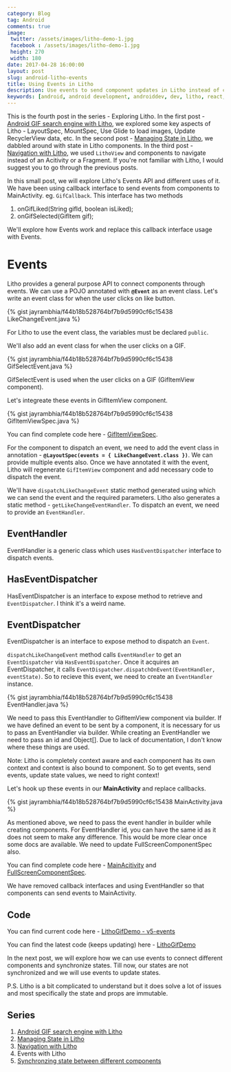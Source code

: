 ```yaml
---
category: Blog
tag: Android
comments: true
image:
 twitter: /assets/images/litho-demo-1.jpg
 facebook : /assets/images/litho-demo-1.jpg
 height: 270
 width: 180
date: 2017-04-28 16:00:00
layout: post
slug: android-litho-events
title: Using Events in Litho
description: Use events to send component updates in Litho instead of callbacks
keywords: [android, android development, androiddev, dev, litho, react, ui, gif, gifs, search, engine, facebook, open source, recyclerview with Litho, props in Litho, state in Litho, events with Litho, custom events in Litho]
---
```


This is the fourth post in the series - Exploring Litho. In the first post - [Android GIF search engine with Litho](/blog/android-litho-gifs), we explored some key aspects of Litho - LayoutSpec, MountSpec, Use Glide to load images, Update RecyclerView data, etc. In the second post - [Managing State in Litho](/blog/android-litho-state), we dabbled around with state in Litho components. In the third post - [Navigation with Litho](/blog/android-litho-navigation), we used `LithoView` and components to navigate instead of an Acitivity or a Fragment. If you're not familiar with Litho, I would suggest you to go through the previous posts.

In this small post, we will explore Litho's Events API and different uses of it. We have been using callback interface to send events from components to MainActivity. eg. `GifCallback`. This interface has two methods

 1. onGifLiked(String gifId, boolean isLiked);
 2. onGifSelected(GifItem gif);

We'll explore how Events work and replace this callback interface usage with Events.

# Events

Litho provides a general purpose API to connect components through events. We can use a POJO annotated with **`@Event`** as an event class. Let's write an event class for when the user clicks on like button.

{% gist jayrambhia/f44b18b528764bf7b9d5990cf6c15438 LikeChangeEvent.java %}

For Litho to use the event class, the variables must be declared `public`.

We'll also add an event class for when the user clicks on a GIF.

{% gist jayrambhia/f44b18b528764bf7b9d5990cf6c15438 GifSelectEvent.java %}

GifSelectEvent is used when the user clicks on a GIF (GifItemView component).

Let's integreate these events in GifItemView component.

{% gist jayrambhia/f44b18b528764bf7b9d5990cf6c15438 GifItemViewSpec.java %}

You can find complete code here - [GifItemViewSpec](https://github.com/jayrambhia/LithoGifSearch/blob/v5-events/app/src/main/java/com/fenchtose/lithogifsearch/components/GifItemViewSpec.java).

For the component to dispatch an event, we need to add the event class in annotation - **`@LayoutSpec(events = { LikeChangeEvent.class })`**. We can provide multiple events also. Once we have annotated it with the event, Litho will regenerate `GifItemView` component and add necessary code to dispatch the event.

We'll have `dispatchLikeChangeEvent` static method generated using which we can send the event and the required parameters. Litho also generates a static method - `getLikeChangeEventHandler`. To dispatch an event, we need to provide an `EventHandler`.

## EventHandler
EventHandler is a generic class which uses `HasEventDispatcher` interface to dispatch events.

## HasEventDispatcher
HasEventDispatcher is an interface to expose method to retrieve and `EventDispatcher`. I think it's a weird name.

## EventDispatcher
EventDispatcher is an interface to expose method to dispatch an `Event`.

`dispatchLikeChangeEvent` method calls `EventHandler` to get an `EventDispatcher` via `HasEventDispatcher`. Once it acquires an EventDispatcher, it calls `EventDispatcher.dispatchOnEvent(EventHandler, eventState)`. So to recieve this event, we need to create an `EventHandler` instance.

{% gist jayrambhia/f44b18b528764bf7b9d5990cf6c15438 EventHandler.java %}

We need to pass this EventHandler to GifItemView component via builder. If we have defined an event to be sent by a component, it is necessary for us to pass an EventHandler via builder. While creating an EventHandler we need to pass an id and Object[]. Due to lack of documentation, I don't know where these things are used.

Note: Litho is completely context aware and each component has its own context and context is also bound to component. So to get events, send events, update state values, we need to right context!

Let's hook up these events in our **MainActivity** and replace callbacks.

{% gist jayrambhia/f44b18b528764bf7b9d5990cf6c15438 MainActivity.java %}

As mentioned above, we need to pass the event handler in builder while creating components. For EventHandler id, you can have the same id as it does not seem to make any difference. This would be more clear once some docs are available. We need to update FullScreenComponentSpec also.

You can find complete code here - [MainAcitivity](https://github.com/jayrambhia/LithoGifSearch/blob/v5-events/app/src/main/java/com/fenchtose/lithogifsearch/MainActivity.java) and [FullScreenComponentSpec](https://github.com/jayrambhia/LithoGifSearch/blob/v5-events/app/src/main/java/com/fenchtose/lithogifsearch/components/FullScreenComponentSpec.java).

We have removed callback interfaces and using EventHandler so that components can send events to MainActivity.

## Code

You can find current code here - [LithoGifDemo - v5-events](https://github.com/jayrambhia/LithoGifSearch/tree/v5-events)

You can find the latest code (keeps updating) here - [LithoGifDemo](https://github.com/jayrambhia/LithoGifSearch)

In the next post, we will explore how we can use events to connect different components and synchronize states. Till now, our states are not synchronized and we will use events to update states.

P.S. Litho is a bit complicated to understand but it does solve a lot of issues and most specifically the state and props are immutable.

## Series

 1. [Android GIF search engine with Litho](/blog/android-litho-gifs)
 2. [Managing State in Litho](/blog/android-litho-state)
 3. [Navigation with Litho](/blog/android-litho-navigation)
 4. Events with Litho
 5. [Synchronzing state between different components](/blog/android-litho-sync)

